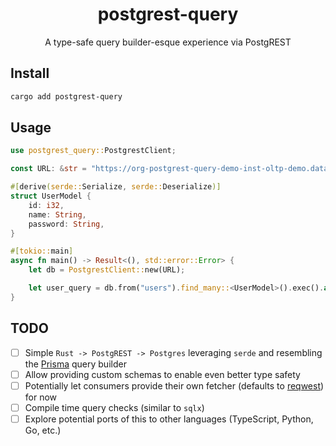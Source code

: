 <h1 align="center">postgrest-query</h1>
<p align="center">A type-safe query builder-esque experience via PostgREST</p>

## Install

```bash
cargo add postgrest-query
```

## Usage

```rust
use postgrest_query::PostgrestClient;

const URL: &str = "https://org-postgrest-query-demo-inst-oltp-demo.data-1.use1.tembo.io/restapi/v1";

#[derive(serde::Serialize, serde::Deserialize)]
struct UserModel {
    id: i32,
    name: String,
    password: String,
}

#[tokio::main]
async fn main() -> Result<(), std::error::Error> {
    let db = PostgrestClient::new(URL);

    let user_query = db.from("users").find_many::<UserModel>().exec().await;
}
```

## TODO

- [ ] Simple `Rust -> PostgREST -> Postgres` leveraging `serde` and resembling the [Prisma](https://github.com/prisma/prisma) query builder
- [ ] Allow providing custom schemas to enable even better type safety
- [ ] Potentially let consumers provide their own fetcher (defaults to [reqwest](https://crates.io/crates/reqwest)) for now
- [ ] Compile time query checks (similar to `sqlx`)
- [ ] Explore potential ports of this to other languages (TypeScript, Python, Go, etc.)
